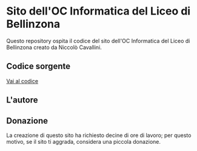 # Sito dell'OC Informatica del Liceo di Bellinzona
Questo repository ospita il codice del sito dell'OC Informatica del Liceo di Bellinzona creato da Niccolò Cavallini.

## Codice sorgente

[Vai al codice](https://github.com/ncavallini/ocinfo_libe/releases/)

## L'autore



## Donazione
La creazione di questo sito ha richiesto decine di ore di lavoro; per questo motivo, se il sito ti aggrada, considera una piccola donazione.

